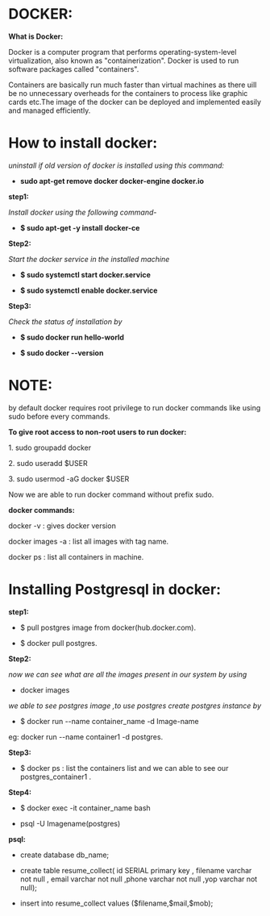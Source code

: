 # DOCKER: #

**What is Docker:**

Docker is a computer program that performs operating-system-level
virtualization, also known as "containerization". Docker is used to run
software packages called "containers".

Containers are basically run much faster than virtual machines as there
uill be no unnecessary overheads for the containers to process like
graphic cards etc.The image of the docker can be deployed and
implemented easily and managed efficiently.

# How to install docker: #

*uninstall if old version of docker is installed using this command:*

- **sudo apt-get remove docker docker-engine docker.io**

**step1:**

*Install docker using the following command-*

- **\$ sudo apt-get -y install docker-ce**

**Step2:**

*Start the docker service in the installed machine*

- **\$ sudo systemctl start docker.service**

- **\$ sudo systemctl enable docker.service**

**Step3:**

*Check the status of installation by*

- **\$ sudo docker run hello-world**

- **\$ sudo docker --version**

# NOTE: #

by default docker requires root privilege to run docker commands like
using sudo before every commands.

**To give root access to non-root users to run docker:**

1\. sudo groupadd docker

2\. sudo useradd \$USER

3\. sudo usermod -aG docker \$USER

Now we are able to run docker command without prefix sudo.

**docker commands:**

docker -v : gives docker version

docker images -a : list all images with tag name.

docker ps : list all containers in machine.

# Installing Postgresql in docker: #

**step1:**

- \$ pull postgres image from docker(hub.docker.com).

- \$ docker pull postgres.

**Step2:**

*now we can see what are all the images present in our system by using*

- docker images

*we able to see postgres image ,to use postgres create postgres instance
by*

- \$ docker run --name container\_name -d Image-name

eg: docker run --name container1 -d postgres.

**Step3:**

- \$ docker ps : list the containers list and we can able to see our
postgres\_container1 .

**Step4:**

- \$ docker exec -it container\_name bash

- psql -U Imagename(postgres)

**psql:**

- create database db\_name;

- create table resume\_collect( id SERIAL primary key , filename
  varchar not null , email varchar not null ,phone varchar not null
  ,yop varchar not null);

- insert into resume\_collect values (\$filename,\$mail,\$mob);


